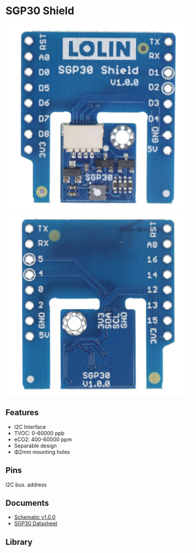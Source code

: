 # SGP30 Shield

![](files/sgp30_v1.0.0_1_16x16.jpg)
![](files/sgp30_v1.0.0_2_16x16.jpg)

## Features

* I2C Interface
* TVOC: 0-60000 ppb
* eCO2: 400-60000 ppm
* Separable design
* Φ2mm mounting holes

## Pins

I2C bus. address


## Documents

* [Schematic v1.0.0](files/sch_sgp30_v1.0.0.pdf)
* [SGP30 Datasheet](files/datasheet_sgp30)

## Library



